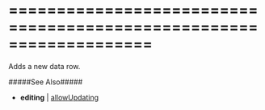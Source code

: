 <!--**
/*-------------------------------------------
    Auto-generated file. Do not modify.
-------------------------------------------

**-->
===================================================================
===================================================================

<!--shortDescription-->
Adds a new data row.
<!--/shortDescription-->

<!--fullDescription-->
#####See Also#####
- **editing** | [allowUpdating]({basewidgetpath}/Configuration/editing/#allowAdding)
<!--/fullDescription-->